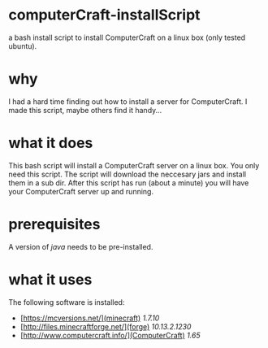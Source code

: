 # computerCraft-installScript
a bash install script to install ComputerCraft on a linux box (only tested ubuntu).

# why
I had a hard time finding out how to install a server for ComputerCraft. I made this script, maybe others find it handy...

# what it does
This bash script will install a ComputerCraft server on a linux box. You only need this script. The script will download the neccesary jars and install them in a sub dir. After this script has run (about a minute) you will have your ComputerCraft server up and running.

# prerequisites
A version of *java* needs to be pre-installed.

# what it uses
The following software is installed:
- [https://mcversions.net/](minecraft) *1.7.10*
- [http://files.minecraftforge.net/](forge) *10.13.2.1230*
- [http://www.computercraft.info/](ComputerCraft) *1.65*

